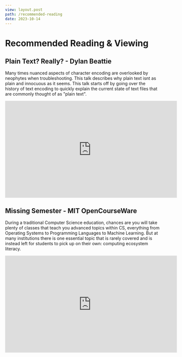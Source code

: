 ```yaml
---
view: layout.post
path: /recommended-reading
date: 2023-10-14
---
```


# Recommended Reading & Viewing

## Plain Text? Really? - Dylan Beattie

Many times nuanced aspects of character encoding are overlooked by neophytes when troubleshooting. This talk describes why plain text isnt as plain and innocuous as it seems.  This talk starts off by going over the history of text encoding to quickly explain the current state of text files that are commonly thought of as "plain text".

<iframe width="560" height="315" src="https://www.youtube-nocookie.com/embed/_mZBa3sqTrI?si=RzB-hzLZHsijGqR4" title="YouTube video player" frameborder="0" allow="accelerometer; autoplay; clipboard-write; encrypted-media; gyroscope; picture-in-picture; web-share" allowfullscreen></iframe>


## Missing Semester - MIT OpenCourseWare

During a traditional Computer Science education, chances are you will take plenty of classes that teach you advanced topics within CS, everything from Operating Systems to Programming Languages to Machine Learning. But at many institutions there is one essential topic that is rarely covered and is instead left for students to pick up on their own: computing ecosystem literacy.

<iframe width="560" height="315" src="https://www.youtube-nocookie.com/embed/videoseries?si=1GHval75UTkjjRQQ&amp;list=PLyzOVJj3bHQuloKGG59rS43e29ro7I57J" title="YouTube video player" frameborder="0" allow="accelerometer; autoplay; clipboard-write; encrypted-media; gyroscope; picture-in-picture; web-share" allowfullscreen></iframe>
